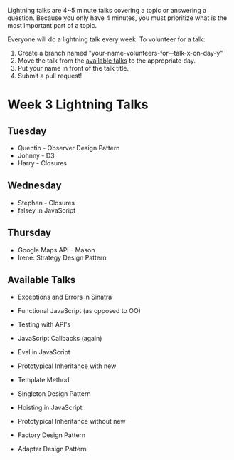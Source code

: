 Lightning talks are 4~5 minute talks covering a topic or answering a question.
Because you only have 4 minutes, you must prioritize what is the most important
part of a topic.

Everyone will do a lightning talk every week. To volunteer for a talk:

1. Create a branch named "your-name-volunteers-for--talk-x-on-day-y"
2. Move the talk from the [available talks](#availabl-talks) to the appropriate
   day.
3. Put your name in front of the talk title.
4. Submit a pull request!

# Week 3 Lightning Talks

## Tuesday

  *  Quentin - Observer Design Pattern
  *  Johnny - D3
  *  Harry - Closures

## Wednesday
  *  Stephen - Closures
  *  falsey in JavaScript

## Thursday
- Google Maps API - Mason
- Irene: Strategy Design Pattern

## Available Talks
  *  Exceptions and Errors in Sinatra
  *  Functional JavaScript (as opposed to OO)

  *  Testing with API's
  *  JavaScript Callbacks (again)

  *  Eval in JavaScript
  *  Prototypical Inheritance with new
  *  Template Method
  *  Singleton Design Pattern
  *  Hoisting in JavaScript
  *  Prototypical Inheritance without new

  *  Factory Design Pattern
  *  Adapter Design Pattern
